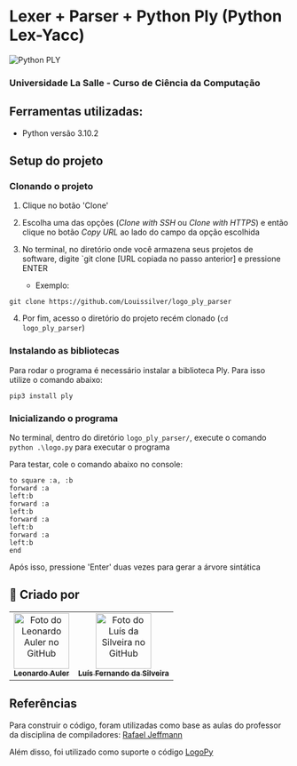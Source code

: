 # Lexer + Parser + Python Ply (Python Lex-Yacc)

<img src="https://images.squarespace-cdn.com/content/v1/5f23770e451c1e2a6109896d/c0220830-24da-4967-b21d-573278db4a87/Python+Logo+Webpng.png?format=500w" alt="Python PLY">

### Universidade La Salle - Curso de Ciência da Computação

## Ferramentas utilizadas:

- Python versão 3.10.2

## Setup do projeto

### Clonando o projeto

1. Clique no botão 'Clone'
2. Escolha uma das opções (_Clone with SSH_ ou _Clone with HTTPS_) e então clique no botão _Copy URL_ ao lado do campo da opção escolhida
3. No terminal, no diretório onde você armazena seus projetos de software, digite `git clone [URL copiada no passo anterior] e pressione ENTER

     - Exemplo: 
```
git clone https://github.com/Louissilver/logo_ply_parser
```
4. Por fim, acesso o diretório do projeto recém clonado (`cd logo_ply_parser`)

### Instalando as bibliotecas

Para rodar o programa é necessário instalar a biblioteca Ply. Para isso utilize o comando abaixo:

```pip3 install ply```

### Inicializando o programa

No terminal, dentro do diretório `logo_ply_parser/`, execute o comando `python .\logo.py` para executar o programa

Para testar, cole o comando abaixo no console:

```
to square :a, :b
forward :a
left:b
forward :a 
left:b
forward :a
left:b
forward :a
left:b 
end
```
Após isso, pressione 'Enter' duas vezes para gerar a árvore sintática

## 🚀 Criado por

<table>
  <tr>
    <td align="center">
      <a href="#">
        <img src="https://avatars.githubusercontent.com/u/113436486?v=4" width="100px;" alt="Foto do Leonardo Auler no GitHub"/><br>
        <sub>
          <b>Leonardo Auler</b>
        </sub>
      </a>
    </td>
    <td align="center">
      <a href="#">
        <img src="https://avatars.githubusercontent.com/u/63754409?v=4" width="100px;" alt="Foto do Luís da Silveira no GitHub"/><br>
        <sub>
          <b>Luís Fernando da Silveira</b>
        </sub>
      </a>
    </td>
  </tr>
</table>

## Referências

Para construir o código, foram utilizadas como base as aulas do professor da disciplina de compiladores: [Rafael Jeffmann](https://github.com/rafasgj)

Além disso, foi utilizado como suporte o código [LogoPy](https://github.com/mwojtulewicz/LogoPy/tree/065cd063da57d8f28422db7da6517bed51553c96)
